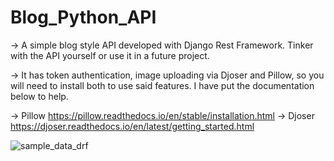 # Blog_Python_API
-> A simple blog style API developed with Django Rest Framework.  Tinker with the API yourself or use it in a future project. 

-> It has token authentication, image uploading via Djoser and Pillow, so you will need to install both to use said features. I have put the documentation below to help. 

-> Pillow https://pillow.readthedocs.io/en/stable/installation.html
-> Djoser https://djoser.readthedocs.io/en/latest/getting_started.html

![sample_data_drf](https://user-images.githubusercontent.com/81591201/145861233-fa7cdd38-bc6d-4366-85f7-e520d475d701.jpeg)
